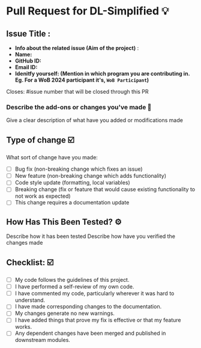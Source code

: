 # Pull Request for DL-Simplified 💡


## Issue Title : <!-- Enter the issue title here -->

- **Info about the related issue (Aim of the project)** : <!-- What's the goal of the project -->
- **Name:** <!--Mention Your name-->
- **GitHub ID:** <!-- Mention your GitHub ID -->
- **Email ID:** <!--Mention your email ID for further communication. -->
- **Idenitfy yourself: (Mention in which program you are contributing in. Eg. For a WoB 2024 participant it's, `WoB Participant`)** <!-- Mention in which program you are contributing -->


<!-- Mention the following details and these are mandatory -->

Closes: #issue number that will be closed through this PR

### Describe the add-ons or changes you've made 📃

Give a clear description of what have you added or modifications made

## Type of change ☑️

What sort of change have you made:
<!--
Example how to mark a checkbox:-
- [x] My code follows the code style of this project.
-->
- [ ] Bug fix (non-breaking change which fixes an issue)
- [ ] New feature (non-breaking change which adds functionality)
- [ ] Code style update (formatting, local variables)
- [ ] Breaking change (fix or feature that would cause existing functionality to not work as expected)
- [ ] This change requires a documentation update

## How Has This Been Tested? ⚙️

Describe how it has been tested
Describe how have you verified the changes made

## Checklist: ☑️
<!--
Example how to mark a checkbox:-
- [x] My code follows the code style of this project.
-->
- [ ] My code follows the guidelines of this project.
- [ ] I have performed a self-review of my own code.
- [ ] I have commented my code, particularly wherever it was hard to understand.
- [ ] I have made corresponding changes to the documentation.
- [ ] My changes generate no new warnings.
- [ ] I have added things that prove my fix is effective or that my feature works.
- [ ] Any dependent changes have been merged and published in downstream modules.